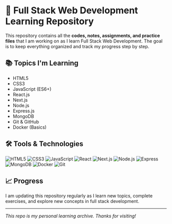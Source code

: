 <!DOCTYPE html>
<html lang="en">
<head>
<!--   <style>
    body {
      font-family: Arial, sans-serif;
      margin: 20px;
      background-color: #fdfdfd;
      color: #333;
    }
    h1, h2 {
      color: #2c3e50;
    }
    ul {
      padding-left: 20px;
    }
    .badges img {
      margin: 5px 5px 0 0;
    }
  </style> -->
</head>
<body>

  <h1>📘 Full Stack Web Development Learning Repository</h1>

  <p>
    This repository contains all the <strong>codes, notes, assignments, and practice files</strong> that I am working on as I learn Full Stack Web Development. The goal is to keep everything organized and track my progress step by step.
  </p>

  <h2>📚 Topics I'm Learning</h2>

  <ul>
    <li>HTML5</li>
    <li>CSS3</li>
    <li>JavaScript (ES6+)</li>
    <li>React.js</li>
    <li>Next.js</li>
    <li>Node.js</li>
    <li>Express.js</li>
    <li>MongoDB</li>
    <li>Git & GitHub</li>
    <li>Docker (Basics)</li>
  </ul>

  <h2>🛠️ Tools & Technologies</h2>
  <div class="badges">
    <img src="https://img.shields.io/badge/HTML5-E34F26?style=for-the-badge&logo=html5&logoColor=white" alt="HTML5" />
    <img src="https://img.shields.io/badge/CSS3-1572B6?style=for-the-badge&logo=css3&logoColor=white" alt="CSS3" />
    <img src="https://img.shields.io/badge/JavaScript-F7DF1E?style=for-the-badge&logo=javascript&logoColor=black" alt="JavaScript" />
    <img src="https://img.shields.io/badge/React-20232A?style=for-the-badge&logo=react&logoColor=61DAFB" alt="React" />
    <img src="https://img.shields.io/badge/Next.js-black?style=for-the-badge&logo=next.js&logoColor=white" alt="Next.js" />
    <img src="https://img.shields.io/badge/Node.js-339933?style=for-the-badge&logo=nodedotjs&logoColor=white" alt="Node.js" />
    <img src="https://img.shields.io/badge/Express.js-000000?style=for-the-badge&logo=express&logoColor=white" alt="Express" />
    <img src="https://img.shields.io/badge/MongoDB-4EA94B?style=for-the-badge&logo=mongodb&logoColor=white" alt="MongoDB" />
    <img src="https://img.shields.io/badge/Docker-2496ED?style=for-the-badge&logo=docker&logoColor=white" alt="Docker" />
    <img src="https://img.shields.io/badge/Git-F05032?style=for-the-badge&logo=git&logoColor=white" alt="Git" />
  </div>

  <h2>📈 Progress</h2>
  <p>
    I am updating this repository regularly as I learn new topics, complete exercises, and explore new concepts in full stack development.
  </p>

  <hr />
  <p><em>This repo is my personal learning archive. Thanks for visiting!</em></p>

</body>
</html>

